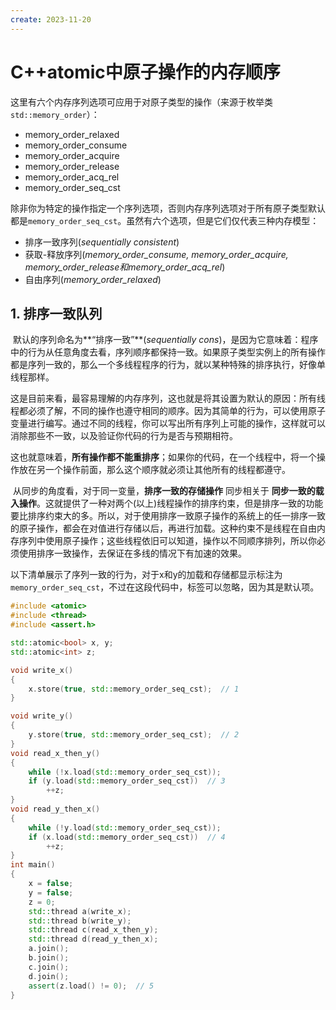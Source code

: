 ```yaml
---
create: 2023-11-20
---
```

# C++atomic中原子操作的内存顺序

​	这里有六个内存序列选项可应用于对原子类型的操作（来源于枚举类`std::memory_order`）：

* memory_order_relaxed
* memory_order_consume
* memory_order_acquire
* memory_order_release
* memory_order_acq_rel
* memory_order_seq_cst

​	除非你为特定的操作指定一个序列选项，否则内存序列选项对于所有原子类型默认都是`memory_order_seq_cst`。虽然有六个选项，但是它们仅代表三种内存模型：

* 排序一致序列(*sequentially consistent*)
* 获取-释放序列(*memory_order_consume, memory_order_acquire, memory_order_release和memory_order_acq_rel*)
* 自由序列(*memory_order_relaxed*)

## 1. 排序一致队列

​	默认的序列命名为**“排序一致”**(*sequentially cons*)，是因为它意味着：程序中的行为从任意角度去看，序列顺序都保持一致。如果原子类型实例上的所有操作都是序列一致的，那么一个多线程程序的行为，就以某种特殊的排序执行，好像单线程那样。

​	这是目前来看，最容易理解的内存序列，这也就是将其设置为默认的原因：所有线程都必须了解，不同的操作也遵守相同的顺序。因为其简单的行为，可以使用原子变量进行编写。通过不同的线程，你可以写出所有序列上可能的操作，这样就可以消除那些不一致，以及验证你代码的行为是否与预期相符。

​	这也就意味着，**所有操作都不能重排序**；如果你的代码，在一个线程中，将一个操作放在另一个操作前面，那么这个顺序就必须让其他所有的线程都遵守。

​	从同步的角度看，对于同一变量，**排序一致的存储操作** 同步相关于 **同步一致的载入操作**。这就提供了一种对两个(以上)线程操作的排序约束，但是排序一致的功能要比排序约束大的多。所以，对于使用排序一致原子操作的系统上的任一排序一致的原子操作，都会在对值进行存储以后，再进行加载。这种约束不是线程在自由内存序列中使用原子操作；这些线程依旧可以知道，操作以不同顺序排列，所以你必须使用排序一致操作，去保证在多线的情况下有加速的效果。

​	以下清单展示了序列一致的行为，对于x和y的加载和存储都显示标注为`memory_order_seq_cst`，不过在这段代码中，标签可以忽略，因为其是默认项。

```C++
#include <atomic>
#include <thread>
#include <assert.h>

std::atomic<bool> x, y;
std::atomic<int> z;

void write_x()
{
	x.store(true, std::memory_order_seq_cst);  // 1
}

void write_y()
{
	y.store(true, std::memory_order_seq_cst);  // 2
}
void read_x_then_y()
{
	while (!x.load(std::memory_order_seq_cst));
	if (y.load(std::memory_order_seq_cst))  // 3
		++z;
}
void read_y_then_x()
{
	while (!y.load(std::memory_order_seq_cst));
	if (x.load(std::memory_order_seq_cst))  // 4
		++z;
}
int main()
{
	x = false;
	y = false;
	z = 0;
	std::thread a(write_x);
	std::thread b(write_y);
	std::thread c(read_x_then_y);
	std::thread d(read_y_then_x);
	a.join();
	b.join();
	c.join();
	d.join();
	assert(z.load() != 0);  // 5
}
```

